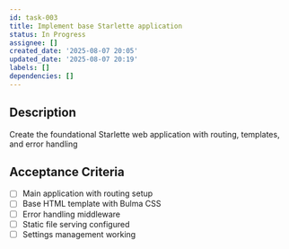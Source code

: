 ```yaml
---
id: task-003
title: Implement base Starlette application
status: In Progress
assignee: []
created_date: '2025-08-07 20:05'
updated_date: '2025-08-07 20:19'
labels: []
dependencies: []
---
```


## Description

Create the foundational Starlette web application with routing, templates, and error handling

## Acceptance Criteria

- [ ] Main application with routing setup
- [ ] Base HTML template with Bulma CSS
- [ ] Error handling middleware
- [ ] Static file serving configured
- [ ] Settings management working
